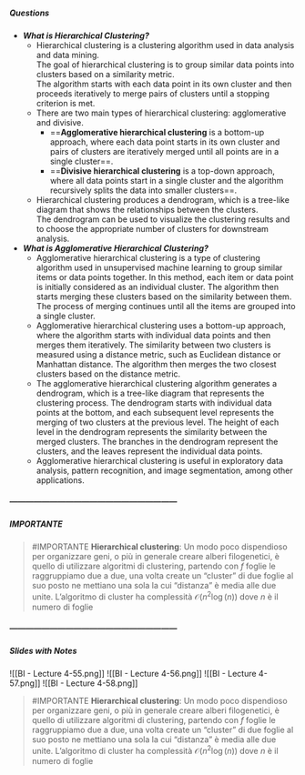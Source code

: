 ##### Questions
- ***What is Hierarchical Clustering?***
	- Hierarchical clustering is a clustering algorithm used in data analysis and data mining. <br>The goal of hierarchical clustering is to group similar data points into clusters based on a similarity metric. <br>The algorithm starts with each data point in its own cluster and then proceeds iteratively to merge pairs of clusters until a stopping criterion is met.
	- There are two main types of hierarchical clustering: agglomerative and divisive. 
		- ==**Agglomerative hierarchical clustering** is a bottom-up approach, where each data point starts in its own cluster and pairs of clusters are iteratively merged until all points are in a single cluster==.
		- ==**Divisive hierarchical clustering** is a top-down approach, where all data points start in a single cluster and the algorithm recursively splits the data into smaller clusters==.
	- Hierarchical clustering produces a dendrogram, which is a tree-like diagram that shows the relationships between the clusters. <br>The dendrogram can be used to visualize the clustering results and to choose the appropriate number of clusters for downstream analysis.
- ***What is Agglomerative Hierarchical Clustering?***
	- Agglomerative hierarchical clustering is a type of clustering algorithm used in unsupervised machine learning to group similar items or data points together. In this method, each item or data point is initially considered as an individual cluster. The algorithm then starts merging these clusters based on the similarity between them. The process of merging continues until all the items are grouped into a single cluster.
	- Agglomerative hierarchical clustering uses a bottom-up approach, where the algorithm starts with individual data points and then merges them iteratively. The similarity between two clusters is measured using a distance metric, such as Euclidean distance or Manhattan distance. The algorithm then merges the two closest clusters based on the distance metric.
	- The agglomerative hierarchical clustering algorithm generates a dendrogram, which is a tree-like diagram that represents the clustering process. The dendrogram starts with individual data points at the bottom, and each subsequent level represents the merging of two clusters at the previous level. The height of each level in the dendrogram represents the similarity between the merged clusters. The branches in the dendrogram represent the clusters, and the leaves represent the individual data points.
	- Agglomerative hierarchical clustering is useful in exploratory data analysis, pattern recognition, and image segmentation, among other applications.

##### —————————————————————
##### IMPORTANTE

> #IMPORTANTE **Hierarchical clustering**: Un modo poco dispendioso per organizzare geni, o più in generale creare alberi filogenetici, è quello di utilizzare algoritmi di clustering, partendo con $f$ foglie le raggruppiamo due a due, una volta create un “cluster” di due foglie al suo posto ne mettiano una sola la cui “distanza” è media alle due unite.
> L’algoritmo di cluster ha complessità $\mathcal{O}(n^2 \log(n))$ dove $n$ è il numero di foglie

##### —————————————————————
##### Slides with Notes
![[BI - Lecture 4-55.png]] ![[BI - Lecture 4-56.png]] ![[BI - Lecture 4-57.png]] ![[BI - Lecture 4-58.png]]

> #IMPORTANTE **Hierarchical clustering**: Un modo poco dispendioso per organizzare geni, o più in generale creare alberi filogenetici, è quello di utilizzare algoritmi di clustering, partendo con $f$ foglie le raggruppiamo due a due, una volta create un “cluster” di due foglie al suo posto ne mettiano una sola la cui “distanza” è media alle due unite.
> L’algoritmo di cluster ha complessità $\mathcal{O}(n^2 \log(n))$ dove $n$ è il numero di foglie
